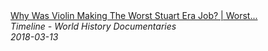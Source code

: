 <!--2024-07-21 00:19:09-->
<div class="yb">
  <a class="nodecor" href="/index.html?istoriya/why_was_violin_making_the_worst_stuart_era_job_worst_jobs_in_history_timeline">
    <img class="preview" data-videoid="i7Pkgw5Bs18" src="https://i.ytimg.com/vi/i7Pkgw5Bs18/hqdefault.jpg" align="middle" alt="">
  </a>
  <div class="inlbl text">
    <a class="nodecor" href="/index.html?istoriya/why_was_violin_making_the_worst_stuart_era_job_worst_jobs_in_history_timeline">Why Was Violin Making The Worst Stuart Era Job? | Worst...</a><br>
    <i class="smaller2">Timeline - World History Documentaries</i><br>
    <i class="smaller3">2018-03-13</i>
  </div>
</div>
